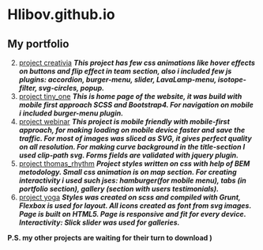# Hlibov.github.io
## My portfolio

2. [project creativia](https://hlibov.github.io/creativia/)
***This project has few css animations like hover effects on buttons and flip effect in team section, also i included few js plugins: accordion, burger-menu, slider, LavaLamp-menu, isotope-filter, svg-circles, popup.***
3. [project tiny_one](https://hlibov.github.io/tiny_one/)
***This is home page of the website, it was build with mobile first approach SCSS and Bootstrap4. For navigation on mobile i included burger-menu plugin.***
4.  [project webinar](https://hlibov.github.io/webinar/)
***This project is mobile friendly with mobile-first approach, for making loading on mobile device faster and save the traffic. For most of images was sliced as SVG, it gives perfect quality on all resolution. For making curve background in the  title-section I used clip-path svg. Forms fields are validated with jquery plugin.***
5. [project thomas_rhythm](https://hlibov.github.io/thomas_rhythm/)
***Project styles written on css with help of BEM metodology. Small css animation is on map section. For creating interactivity i used such jses: hamburger(for mobile menu), tabs (in portfolio section), gallery (section with users testimonials).***
6. [project yoga](https://hlibov.github.io/yoga/)
***Styles was created on scss and compiled with Grunt, Flexbox is used for layout. All icons created as font from svg images. Page is built on HTML5. Page is responsive and fit for every device.
Interactivity: Slick slider was used for galleries.***

**P.S. my other projects are waiting for their turn to download )**
